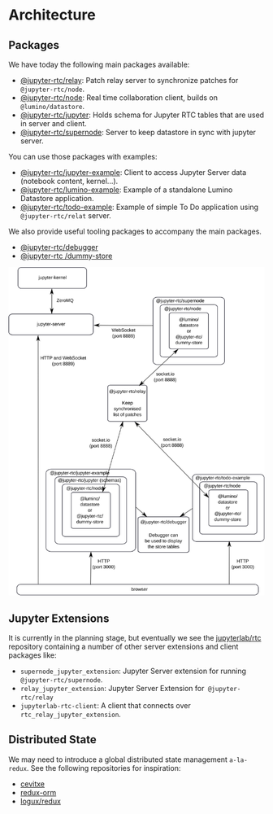 # Architecture

## Packages

We have today the following main packages available:

- [@jupyter-rtc/relay](https://github.com/jupyterlab/rtc/tree/main/packages/relay): Patch relay server to synchronize patches for `@jupyter-rtc/node`.
- [@jupyter-rtc/node](https://github.com/jupyterlab/rtc/tree/main/packages/node): Real time collaboration client, builds on `@lumino/datastore`.
- [@jupyter-rtc/jupyter](https://github.com/jupyterlab/rtc/tree/main/packages/jupyter): Holds schema for Jupyter RTC tables that are used in server and client.
- [@jupyter-rtc/supernode](https://github.com/jupyterlab/rtc/tree/main/packages/supernode): Server to keep datastore in sync with jupyter server.

You can use those packages with examples:

- [@jupyter-rtc/jupyter-example](https://github.com/jupyterlab/rtc/tree/main/examples/jupyter): Client to access Jupyter Server data (notebook content, kernel...).
- [@jupyter-rtc/lumino-example](https://github.com/jupyterlab/rtc/tree/main/examples/lumino): Example of a standalone Lumino Datastore application.
- [@jupyter-rtc/todo-example](https://github.com/jupyterlab/rtc/tree/main/examples/todo): Example of simple To Do application using `@jupyter-rtc/relat` server.

We also provide useful tooling packages to accompany the main packages.

- [@jupyter-rtc/debugger](https://github.com/jupyterlab/rtc/tree/main/tools/debugger)
- [@jupyter-rtc /dummy-store](https://github.com/jupyterlab/rtc/tree/main/tools/dummy-store)

![The development architecture](images/dev-architecture.svg "The development architecture")

## Jupyter Extensions

It is currently in the planning stage, but eventually we see the [jupyterlab/rtc](https://github.com/jupyterlab/rtc) repository containing a number of other server extensions and client packages like:

- `supernode_jupyter_extension`: Jupyter Server extension for running `@jupyter-rtc/supernode`.
- `relay_jupyter_extension`: Jupyter Server Extension for` @jupyter-rtc/relay`
- `jupyterlab-rtc-client`: A client that connects over `rtc_relay_jupyter_extension`.

## Distributed State

We may need to introduce a global distributed state management `a-la-redux`. See the following repositories for inspiration:

- [cevitxe](https://github.com/devresults/cevitxe)
- [redux-orm](https://github.com/redux-orm/redux-orm)
- [logux/redux](https://github.com/logux/redux)
